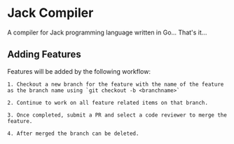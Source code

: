 # Jack Compiler
A compiler for Jack programming language written in Go... That's it...

## Adding Features
Features will be added by the following workflow:

    1. Checkout a new branch for the feature with the name of the feature as the branch name using `git checkout -b <branchname>`

    2. Continue to work on all feature related items on that branch.

    3. Once completed, submit a PR and select a code reviewer to merge the feature.
    
    4. After merged the branch can be deleted.
